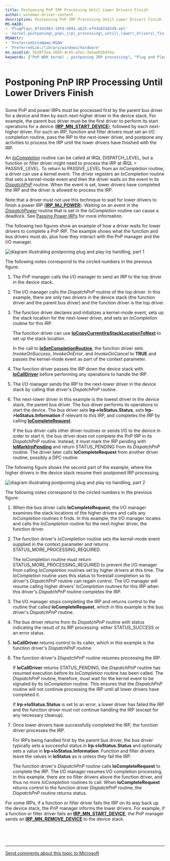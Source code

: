 ```yaml
---
title: Postponing PnP IRP Processing Until Lower Drivers Finish
author: windows-driver-content
description: Postponing PnP IRP Processing Until Lower Drivers Finish
MS-HAID:
- 'PlugPlay\_8f3d1983-19fd-4891-a625-e793e874d2d9.xml'
- 'kernel.postponing\_pnp\_irp\_processing\_until\_lower\_drivers\_finish'
MSHAttr:
- 'PreferredSiteName:MSDN'
- 'PreferredLib:/library/windows/hardware'
ms.assetid: 5bd9f3aa-30d5-4c45-afec-3e5ae0264f4a
keywords: ["PnP WDK kernel , postponing IRP processing", "Plug and Play WDK kernel , postponing IRP processing", "IRPs WDK PnP", "I/O request packets WDK PnP", "postponing IRP processing WDK PnP", "delaying IRP processing WDK PnP", "DispatchPnP routine", "IoCompletion routine"]
---
```


# Postponing PnP IRP Processing Until Lower Drivers Finish


## <a href="" id="ddk-postponing-pnp-irp-processing-until-lower-drivers-finish-kg"></a>


Some PnP and power IRPs must be processed first by the parent bus driver for a device and then by each next-higher driver in the device stack. For example, the parent bus driver must be the first driver to perform its start operations for a device ([**IRP\_MN\_START\_DEVICE**](https://msdn.microsoft.com/library/windows/hardware/ff551749)), followed by each next-higher driver. For such an IRP, function and filter drivers must set an I/O completion routine, pass the IRP to the next-lower driver, and postpone any activities to process the IRP until the lower drivers have finished with the IRP.

An [*IoCompletion*](https://msdn.microsoft.com/library/windows/hardware/ff548354) routine can be called at IRQL DISPATCH\_LEVEL, but a function or filter driver might need to process the IRP at IRQL = PASSIVE\_LEVEL. To return to PASSIVE\_LEVEL from an *IoCompletion* routine, a driver can use a kernel event. The driver registers an *IoCompletion* routine that sets a kernel-mode event and then the driver waits on the event in its [*DispatchPnP*](https://msdn.microsoft.com/library/windows/hardware/ff543341) routine. When the event is set, lower drivers have completed the IRP and the driver is allowed to process the IRP.

Note that a driver must not use this technique to wait for lower drivers to finish a power IRP ([**IRP\_MJ\_POWER**](https://msdn.microsoft.com/library/windows/hardware/ff550784)). Waiting on an event in the [*DispatchPower*](https://msdn.microsoft.com/library/windows/hardware/ff543354) routine that is set in the *IoCompletion* routine can cause a deadlock. See [Passing Power IRPs](passing-power-irps.md) for more information.

The following two figures show an example of how a driver waits for lower drivers to complete a PnP IRP. The example shows what the function and bus drivers must do, plus how they interact with the PnP manager and the I/O manager.

![diagram illustrating postponing plug and play irp handling, part 1](images/delay1.png)

The following notes correspond to the circled numbers in the previous figure:

1.  The PnP manager calls the I/O manager to send an IRP to the top driver in the device stack.

2.  The I/O manager calls the *DispatchPnP* routine of the top driver. In this example, there are only two drivers in the device stack (the function driver and the parent bus driver) and the function driver is the top driver.

3.  The function driver declares and initializes a kernel-mode event, sets up the stack location for the next-lower driver, and sets an *IoCompletion* routine for this IRP.

    The function driver can use [**IoCopyCurrentIrpStackLocationToNext**](https://msdn.microsoft.com/library/windows/hardware/ff548387) to set up the stack location.

    In the call to [**IoSetCompletionRoutine**](https://msdn.microsoft.com/library/windows/hardware/ff549679), the function driver sets *InvokeOnSuccess*, *InvokeOnError*, and *InvokeOnCancel* to **TRUE** and passes the kernel-mode event as part of the context parameter.

4.  The function driver passes the IRP down the device stack with [**IoCallDriver**](https://msdn.microsoft.com/library/windows/hardware/ff548336) before performing any operations to handle the IRP.

5.  The I/O manager sends the IRP to the next-lower driver in the device stack by calling that driver's *DispatchPnP* routine.

6.  The next-lower driver in this example is the lowest driver in the device stack, the parent bus driver. The bus driver performs its operations to start the device. The bus driver sets **Irp-&gt;IoStatus.Status**, sets **Irp-&gt;IoStatus.Information** if relevant to this IRP, and completes the IRP by calling [**IoCompleteRequest**](https://msdn.microsoft.com/library/windows/hardware/ff548343).

    If the bus driver calls other driver routines or sends I/O to the device in order to start it, the bus driver does not complete the PnP IRP in its *DispatchPnP* routine. Instead, it must mark the IRP pending with [**IoMarkIrpPending**](https://msdn.microsoft.com/library/windows/hardware/ff549422) and return STATUS\_PENDING from its *DispatchPnP* routine. The driver later calls **IoCompleteRequest** from another driver routine, possibly a DPC routine.

The following figure shows the second part of the example, where the higher drivers in the device stack resume their postponed IRP processing.

![diagram illustrating postponing plug and play irp handling, part 2](images/delay2.png)

The following notes correspond to the circled numbers in the previous figure:

1.  When the bus driver calls **IoCompleteRequest**, the I/O manager examines the stack locations of the higher drivers and calls any *IoCompletion* routines it finds. In this example, the I/O manager locates and calls the *IoCompletion* routine for the next-higher driver, the function driver.

2.  The function driver's *IoCompletion* routine sets the kernel-mode event supplied in the context parameter and returns STATUS\_MORE\_PROCESSING\_REQUIRED.

    The IoCompletion routine must return STATUS\_MORE\_PROCESSING\_REQUIRED to prevent the I/O manager from calling *IoCompletion* routines set by higher drivers at this time. The *IoCompletion* routine uses this status to forestall completion so its driver's *DispatchPnP* routine can regain control. The I/O manager will resume calling higher drivers' *IoCompletion* routines for this IRP when this driver's *DispatchPnP* routine completes the IRP.

3.  The I/O manager stops completing the IRP and returns control to the routine that called **IoCompleteRequest**, which in this example is the bus driver's *DispatchPnP* routine.

4.  The bus driver returns from its *DispatchPnP* routine with status indicating the result of its IRP processing: either STATUS\_SUCCESS or an error status.

5.  **IoCallDriver** returns control to its caller, which in this example is the function driver's *DispatchPnP* routine.

6.  The function driver's *DispatchPnP* routine resumes processing the IRP.

    If **IoCallDriver** returns STATUS\_PENDING, the *DispatchPnP* routine has resumed execution before its *IoCompletion* routine has been called. The *DispatchPnP* routine, therefore, must wait for the kernel event to be signaled by its *IoCompletion* routine. This ensures that the *DispatchPnP* routine will not continue processing the IRP until all lower drivers have completed it.

    If **Irp-&gt;IoStatus.Status** is set to an error, a lower driver has failed the IRP and the function driver must not continue handling the IRP (except for any necessary cleanup).

7.  Once lower drivers have successfully completed the IRP, the function driver processes the IRP.

    For IRPs being handled first by the parent bus driver, the bus driver typically sets a successful status in **Irp-&gt;IoStatus.Status** and optionally sets a value in **Irp-&gt;IoStatus.Information**. Function and filter drivers leave the values in **IoStatus** as is unless they fail the IRP.

    The function driver's *DispatchPnP* routine calls **IoCompleteRequest** to complete the IRP. The I/O manager resumes I/O completion processing. In this example, there are no filter drivers above the function driver, and thus no more *IoCompletion* routines to call. When **IoCompleteRequest** returns control to the function driver *DispatchPnP* routine, the *DispatchPnP* routine returns status.

For some IRPs, if a function or filter driver fails the IRP on its way back up the device stack, the PnP manager informs the lower drivers. For example, if a function or filter driver fails an [**IRP\_MN\_START\_DEVICE**](https://msdn.microsoft.com/library/windows/hardware/ff551749), the PnP manager sends an [**IRP\_MN\_REMOVE\_DEVICE**](https://msdn.microsoft.com/library/windows/hardware/ff551738) to the device stack.

 

 


--------------------
[Send comments about this topic to Microsoft](mailto:wsddocfb@microsoft.com?subject=Documentation%20feedback%20%5Bkernel\kernel%5D:%20Postponing%20PnP%20IRP%20Processing%20Until%20Lower%20Drivers%20Finish%20%20RELEASE:%20%286/14/2017%29&body=%0A%0APRIVACY%20STATEMENT%0A%0AWe%20use%20your%20feedback%20to%20improve%20the%20documentation.%20We%20don't%20use%20your%20email%20address%20for%20any%20other%20purpose,%20and%20we'll%20remove%20your%20email%20address%20from%20our%20system%20after%20the%20issue%20that%20you're%20reporting%20is%20fixed.%20While%20we're%20working%20to%20fix%20this%20issue,%20we%20might%20send%20you%20an%20email%20message%20to%20ask%20for%20more%20info.%20Later,%20we%20might%20also%20send%20you%20an%20email%20message%20to%20let%20you%20know%20that%20we've%20addressed%20your%20feedback.%0A%0AFor%20more%20info%20about%20Microsoft's%20privacy%20policy,%20see%20http://privacy.microsoft.com/default.aspx. "Send comments about this topic to Microsoft")


